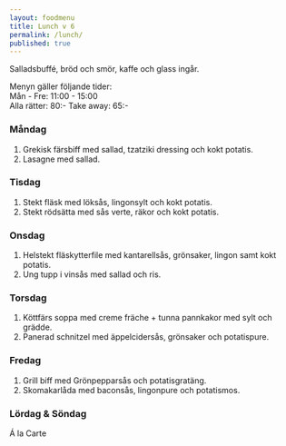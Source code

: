 ```yaml
---
layout: foodmenu
title: Lunch v 6
permalink: /lunch/
published: true
---
```

Salladsbuffé, bröd och smör, kaffe och glass ingår.

Menyn gäller följande tider:  
Mån - Fre: 11:00 - 15:00  
Alla rätter: 80:- Take away: 65:-

### Måndag

1. Grekisk färsbiff med sallad, tzatziki dressing och kokt potatis.
2. Lasagne med sallad.

### Tisdag

1. Stekt fläsk med löksås, lingonsylt och kokt potatis.
2. Stekt rödsätta med sås verte, räkor och kokt potatis. 

### Onsdag

1. Helstekt fläskytterfile med kantarellsås, grönsaker, lingon samt kokt potatis.
2. Ung tupp i vinsås med sallad och ris.

### Torsdag

1. Köttfärs soppa med creme fräche + tunna pannkakor med sylt och grädde.
2. Panerad schnitzel med äppelcidersås, grönsaker och potatispure.

### Fredag

1. Grill biff med Grönpepparsås och potatisgratäng.  
2. Skomakarlåda med baconsås, lingonpure och potatismos.


### Lördag & Söndag

Á la Carte
